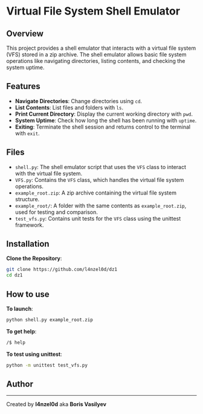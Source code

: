 # Virtual File System Shell Emulator

## Overview

This project provides a shell emulator that interacts with a virtual file system (VFS) stored in a zip archive. The shell emulator allows basic file system operations like navigating directories, listing contents, and checking the system uptime.

## Features

- **Navigate Directories**: Change directories using `cd`.
- **List Contents**: List files and folders with `ls`.
- **Print Current Directory**: Display the current working directory with `pwd`.
- **System Uptime**: Check how long the shell has been running with `uptime`.
- **Exiting**: Terminate the shell session and returns control to the terminal with `exit`.

## Files

- `shell.py`: The shell emulator script that uses the `VFS` class to interact with the virtual file system.
- `VFS.py`: Contains the `VFS` class, which handles the virtual file system operations.
- `example_root.zip`: A zip archive containing the virtual file system structure.
- `example_root/`: A folder with the same contents as `example_root.zip`, used for testing and comparison.
- `test_vfs.py`: Contains unit tests for the `VFS` class using the unittest framework.

## Installation

**Clone the Repository**:
   ```bash
   git clone https://github.com/l4nzel0d/dz1
   cd dz1
   ```

## How to use

**To launch**:
   ```bash
   python shell.py example_root.zip 
   ```
**To get help**:
   ```bash
   /$ help
   ```

**To test using unittest**:
```bash
python -m unittest test_vfs.py
```

## Author
---
Created by **l4nzel0d** aka **Boris Vasilyev**
